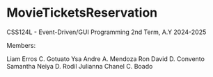 # MovieTicketsReservation
CSS124L - Event-Driven/GUI Programming
2nd Term, A.Y 2024-2025

Members:

Liam Erros C. Gotuato
Ysa Andre A. Mendoza
Ron David D. Convento
Samantha Neiya D. Rodil
Julianna Chanel C. Boado
